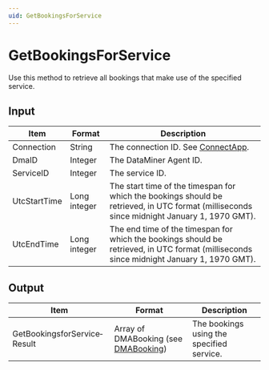 ```yaml
---
uid: GetBookingsForService
---
```


# GetBookingsForService

Use this method to retrieve all bookings that make use of the specified service.

## Input

| Item | Format | Description |
|--|--|--|
| Connection | String | The connection ID. See [ConnectApp](xref:ConnectApp). |
| DmaID | Integer | The DataMiner Agent ID. |
| ServiceID | Integer | The service ID. |
| UtcStartTime | Long integer | The start time of the timespan for which the bookings should be retrieved, in UTC format (milliseconds since midnight January 1, 1970 GMT). |
| UtcEndTime | Long integer | The end time of the timespan for which the bookings should be retrieved, in UTC format (milliseconds since midnight January 1, 1970 GMT). |

## Output

| Item | Format | Description |
|--|--|--|
| GetBookingsforService­Result | Array of DMABooking (see [DMABooking](xref:DMABooking)) | The bookings using the specified service. |
